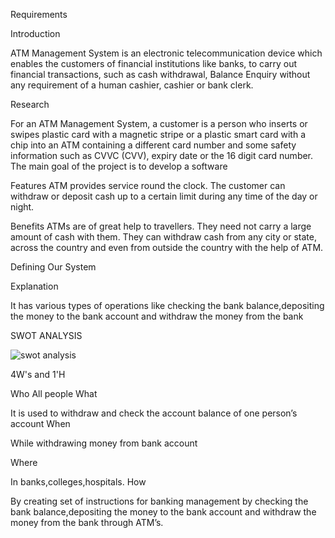 
Requirements

Introduction

ATM Management System is an electronic telecommunication device which enables the customers of financial  institutions like banks, to carry out financial transactions, such as cash withdrawal, Balance Enquiry without any requirement of a human cashier, cashier or bank clerk.

Research

For an ATM Management System, a customer is a person who inserts or swipes plastic card with a magnetic stripe or a plastic smart card with a chip into an ATM containing a different card number and some safety information such as CVVC (CVV), expiry date or the 16 digit card number. 
The main goal of the project is to develop a software 

Features
ATM provides service round the clock. The customer can withdraw or deposit cash up to a certain limit during any time of the day or night.

Benefits
ATMs are of great help to travellers. They need not carry a large amount of cash with them. They can withdraw cash from any city or state, across the country and even from outside the country with the help of ATM.

Defining Our System

Explanation

It has various types of operations like checking the bank balance,depositing the money to the bank account and withdraw the money from the bank

SWOT ANALYSIS
        
  ![swot analysis](https://user-images.githubusercontent.com/102645146/161425032-d163ecb0-7774-4f75-a776-98963b41d05b.jpg)


4W's and 1'H

Who
          All people
What

It is used to withdraw and check the account balance of one  person’s account
When	

While withdrawing money from bank account

Where

In banks,colleges,hospitals.
How

By creating set of instructions for banking management by checking the bank balance,depositing the money to the bank account and withdraw the money from the bank through ATM’s.
